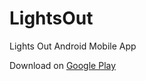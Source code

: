 # LightsOut
Lights Out Android Mobile App

Download on [Google Play](https://play.google.com/store/apps/details?id=com.game.lightsout)
